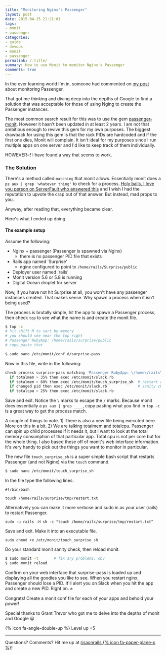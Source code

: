 ```yaml
---
title: "Monitoring Nginx's Passenger"
layout: post
date: 2015-04-15 21:21:01   
tags:
- monit
- passenger
categories:
- guide
- devops
- monit
- passenger
permalink: /:title/
summary: How to use Monit to monitor Nginx's Passenger
comments: true
---
```

In the ever learning world I'm in, someone had commented on [my post](/integrate-monit-with-slack/) about monitoring Passenger.

That got me thinking and diving deep into the depths of Google to find a solution that was acceptable for those of using Nging to create the Passenger instances.

The most common search result for this was to use the gem [passenger-monit](https://github.com/romanbsd/passenger_monit). However it hasn't been updated in at least 2 years. I am not that ambitious enough to revive this gem for my own purposes. The biggest drawback for using this gem is that the rack PIDs are hardcoded and if the first one dies, Monit will complain. It isn't ideal for my purposes since I run multiple apps on one server and I'd like to keep track of them individually.

HOWEVER~! I have found a way that seems to work.

### The Solution
There's a method called `matching` that monit allows. Essentially monit does a `ps aux | grep 'whatever thing'` to check for a process. [Holy balls, I love you person on ServerFault who answered this](http://serverfault.com/questions/523226/monit-daemonize-non-daemon-process) and I wish I had the reputation to upvote the crap out of that answer. But instead, mad props to you. 

Anyway, after reading that, everything became clear.

Here's what I ended up doing. 

#### The example setup
Assume the following:

* Nginx + passenger (Passenger is spawned via Nginx)
  * there is no passenger PID file that exists
* Rails app named 'Surprise' 
  * nginx configured to point to `/home/rails/Surprise/public`
* Deployer user named 'rails'
* Monit version 5.6 or 5.8 is running
* Digital Ocean droplet for server

Now, if you have not hit Surprise at all, you won't have any passenger instances created. That makes sense. Why spawn a process when it isn't being used? 

The process is brutally simple, hit the app to spawn a Passenger process, then check `top` to see what the name is and create the monit file.

```bash
$ top -c
# hit shift M to sort by memory
# you should see near the top right
# Passenger RubyApp: /home/rails/surprise/public 
# copy paste that

$ sudo nano /etc/monit/conf.d/surprise-pass
```
Now in this file, write in the following:

```bash
check process surprise-pass matching 'Passenger RubyApp: \/home\/rails\/surprise\/public'
  if totalmem > 35% then exec /etc/monit/slack.rb
  if totalmem > 60% then exec /etc/monit/touch_surprise_sh  # restart app
  if changed pid then exec /etc/monit/slack.rb              # sanity check
  if totalcpu > 25% then exec /etc/monit/slack.rb
```
Save and exit. Notice the `\` marks to escape the `/` marks. Because monit does essentially a `ps aux | grep ____`, copy pasting what you find in `top -c` is a great way to get the process match.

A couple of things to note. 1) There is also a new file being executed here. More on this in a bit. 2) We are talking totalmem and totalcpu. Passenger can spin up child processes if it needs it, but I want to look at the total memory consumption of that particular app. Total cpu is not per core but for the whole thing. I also based these off of monit's web interface information. It's very handy to pick out the things you want to monitor in particular.

The new file `touch_surprise_sh` is a super simple bash script that restarts Passenger (and not Nginx) via the `touch` command.

```bash
$ sudo nano /etc/monit/touch_surprise_sh
```
In the file type the following lines:

    #!/bin/bash

    touch /home/rails/surprise/tmp/restart.txt

Alternatively you can make it more verbose and sudo in as your user (rails) to restart Passenger.

    sudo -u rails -H sh -c "touch /home/rails/surprise/tmp/restart.txt”


Save and exit. Make it into an executable file.

    sudo chmod +x /etc/monit/touch_surprise_sh

Do your standard monit sanity check, then reload monit.
```bash
$ sudo monit -t       # fix any problems, obv
$ sudo monit reload
```

Confirm on your web interface that surprise-pass is loaded up and displaying all the goodies you like to see. When you restart nginx, Passenger should lose a PID. It'll alert you on Slack when you hit the app and create a new PID. Right on. :fist:

Congrats! Create a monit conf file for each of your apps and behold your power!

Special thanks to Grant Trevor who got me to delve into the depths of monit and Google :grinning:

{% icon fa-angle-double-up %} Level up +5

***

Questions? Comments? Hit me up at [risaonrails {% icon fa-paper-plane-o %}][email]!

[email]: mailto:risaonrails@gmail.com